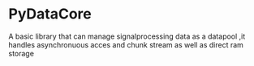 # PyDataCore
A basic library that can manage signalprocessing data as a datapool ,it handles asynchronuous acces and chunk stream as well as direct ram storage 
